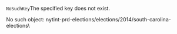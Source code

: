 `NoSuchKey`The specified key does not exist.

No such object:
nytint-prd-elections/elections/2014/south-carolina-elections\\
